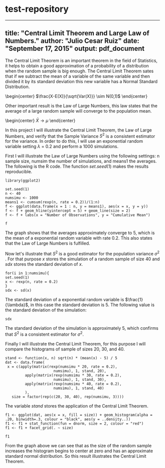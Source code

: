 # test-repository

---
title: "Central Limit Theorem and Large Law of Numbers."
author: "Julio Cesar Ruiz"
date: "September 17, 2015"
output: pdf_document
---

The Central Limit Theorem is an important theorem in the field of Statistics, it helps to obtain a good approximation of a probability of a distribution when the random sample is big enough. The Central Limit Theorem sates that if we subtract the mean of a variable of the same variable and then divided it by its standard deviation this new variable has a Normal Standard Distribution.

\begin{center}
$\frac{X-E(X)}{\sqrt{Var(X)}} \sim N(0,1)$
\end{center}

Other important result is the Law of Large Numbers, this law states that the average of a large random sample will converge to the population mean.

\begin{center}
$\bar{X} \rightarrow \mu$
\end{center}

In this project I will illustrate the Central Limit Theorem, the Law of Large Numbers, and verify that the Sample Variance $S^2$ is a consistent estimator for the variance. In order to do this, I will use an exponential random variable setting $\lambda$ = 0.2 and perform a 1000 simulations.

First I will illustrate the Law of Large Numbers using the following settings: n sample size, numsim the number of simulations, and means1 the averages. The following is the R code. The function $set.seed(1)$ makes the results reproducible.
```{r, echo = FALSE}
library(ggplot2)

```

```{r, echo = TRUE}
set.seed(1)
n <- 40
numsimu <- 1000
means1 <- cumsum(rexp(n, rate = 0.2))/(1:n)
f <- ggplot(data.frame(x = 1 : n, y = means1), aes(x = x, y = y)) 
f <- f + geom_hline(yintercept = 5) + geom_line(size = 2) 
f <- f + labs(x = "Number of Observations", y = "Cumulative Mean")
```

```{r, echo = FALSE}
f
```

The graph shows that the averages approximately converge to 5, which is the mean of a exponential random variable with rate 0.2. This also states that the Law of Large Numbers is fulfilled.

Now let's illustrate that $S^2$ is a good estimator for the population variance $\sigma ^2$ . For that purpose $x$ stores the simulation of a random sample of size 40 and $sdx$ stores the standard deviation of $x$.
```{r echo = TRUE}
for(i in 1:numsimu){
set.seed(1)  
x <- rexp(n, rate = 0.2)
}
sdx <- sd(x)
```
The standard deviation of a exponential random variable is $\frac{1}{\lambda}$, in this case the standard deviation is 5. The following value is the standard deviation of the simulation:
```{r, echo = FALSE}
sdx
```
The standard deviation of the simulation is approximately 5, which confirms that $S^2$ is a consistent estimator for $\sigma ^2$.

Finally I will illustrate the Central Limit Theorem, for this purpose I will compare the histograms of sample of sizes 20, 30, and 40.
```{r, echo =TRUE}
stand <- function(x, n) sqrt(n) * (mean(x) - 5) / 5
dat <- data.frame(
 x = c(apply(matrix(rexp(numsimu * 20, rate = 0.2), 
                      numsimu), 1, stand, 20),
         apply(matrix(rexp(numsimu * 30, rate = 0.2), 
                      numsimu), 1, stand, 30),
         apply(matrix(rexp(numsimu * 40, rate = 0.2), 
                      numsimu), 1, stand, 40)
         ),
   size = factor(rep(c(20, 30, 40), rep(numsimu, 3))))
```
The variable $stand$ stores the application of the Central Limit Theorem.
```{r, echo = FALSE}
f1 <- ggplot(dat, aes(x = x, fill = size)) + geom_histogram(alpha = .20, binwidth=.3, colour = "black", aes(y = ..density..)) 
f1 <- f1 + stat_function(fun = dnorm, size = 2, colour = "red")
f1 <- f1 + facet_grid(. ~ size)
```

```{r, echo = FALSE}
f1
```

From the graph above we can see that as the size of the random sample increases the histogram begins to center at zero and has an approximate standard normal distribution. So this result illustrates the Central Limit Theorem.

